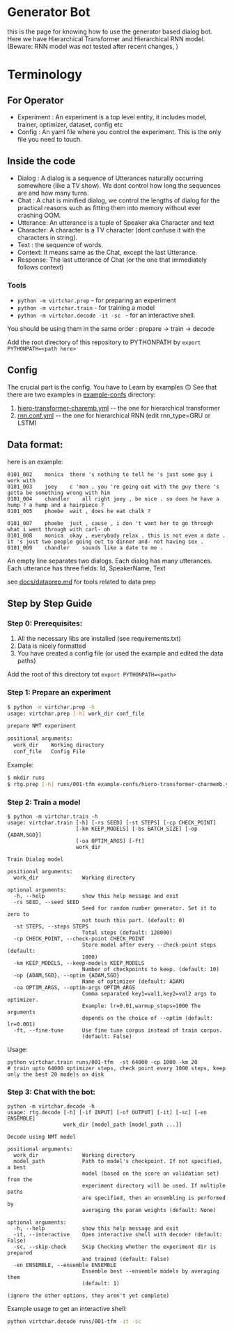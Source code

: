 # Generator Bot

this is the page for knowing how to use the generator based dialog bot.
Here we have Hierarchical Transformer and Hierarchical RNN model.
 (Beware: RNN model was not tested after recent changes, )

# Terminology
## For Operator
- Experiment : An experiment is a top level entity, it includes model, trainer, optimizer,
dataset, config etc
- Config : An yaml file where you control the experiment. This is the only file you need to touch.

## Inside the code
- Dialog  : A dialog is a sequence of Utterances naturally occurring somewhere  (like a TV show).
We dont control how long the sequences are and how many turns.
- Chat : A chat is minified dialog, we control the lengths of dialog for the practical reasons such
as fitting them into memory without ever crashing OOM.
- Utterance: An utterance is a tuple of Speaker aka Character and text
- Character: A character is a TV character (dont confuse it with the characters in string).
- Text : the sequence of words.
- Context: It means same as the Chat, except the last Utterance.
- Response: The last utterance of Chat (or the one that immediately follows context)

### Tools


* `python -m virtchar.prep` - for preparing an experiment
* `python -m virtchar.train` - for training a model
* `python -m virtchar.decode -it -sc ` - for an interactive shell.

You should be using them in the same order : prepare -> train -> decode

Add the root directory of this repository to PYTHONPATH by `export PYTHONPATH=<path here>`


## Config

The crucial part is the config. You have to Learn by examples 🙃
See that there are two examples in [example-confs](../example-confs) directory:
1. [hiero-transformer-charemb.yml](example-confs/hiero-transformer-charemb.yml) -- the one for hierarchical transformer
2. [rnn.conf.yml](example-confs/rnn.conf.yml) -- the one for hierarchical RNN (edit rnn_type=GRU or LSTM)


## Data format:

here is an example:
```tsv
0101_002	monica	there 's nothing to tell he 's just some guy i work with
0101_003	joey	c 'mon , you 're going out with the guy there 's gotta be something wrong with him
0101_004	chandler	all right joey , be nice . so does he have a hump ? a hump and a hairpiece ?
0101_005	phoebe	wait , does he eat chalk ?

0101_007	phoebe	just , cause , i don 't want her to go through what i went through with carl- oh
0101_008	monica	okay , everybody relax . this is not even a date . it 's just two people going out to dinner and- not having sex .
0101_009	chandler	sounds like a date to me .

```
An empty line separates two dialogs.  Each dialog has many utterances.
Each utterance has  three fields: Id, SpeakerName, Text

see [docs/dataprep.md](docs/dataprep.md) for tools related to data prep


## Step by Step Guide

### Step 0: Prerequisites:
1. All the necessary libs are installed (see requirements.txt)
2. Data is nicely formatted
3. You have created a config file (or used the example and edited the data paths)

Add the root of this directory tot `export PYTHONPATH=<path>`


### Step 1: Prepare an experiment

```bash
$ python -m virtchar.prep -h
usage: virtchar.prep [-h] work_dir conf_file

prepare NMT experiment

positional arguments:
  work_dir    Working directory
  conf_file   Config File
```

Example:
```bash
$ mkdir runs
$ rtg.prep [-h] runs/001-tfm example-confs/hiero-transformer-charmemb.yml
```


### Step 2: Train a model

```
$ python -m virtchar.train -h
usage: virtchar.train [-h] [-rs SEED] [-st STEPS] [-cp CHECK_POINT]
                      [-km KEEP_MODELS] [-bs BATCH_SIZE] [-op {ADAM,SGD}]
                      [-oa OPTIM_ARGS] [-ft]
                      work_dir

Train Dialog model

positional arguments:
  work_dir              Working directory

optional arguments:
  -h, --help            show this help message and exit
  -rs SEED, --seed SEED
                        Seed for random number generator. Set it to zero to
                        not touch this part. (default: 0)
  -st STEPS, --steps STEPS
                        Total steps (default: 128000)
  -cp CHECK_POINT, --check-point CHECK_POINT
                        Store model after every --check-point steps (default:
                        1000)
  -km KEEP_MODELS, --keep-models KEEP_MODELS
                        Number of checkpoints to keep. (default: 10)
  -op {ADAM,SGD}, --optim {ADAM,SGD}
                        Name of optimizer (default: ADAM)
  -oa OPTIM_ARGS, --optim-args OPTIM_ARGS
                        Comma separated key1=val1,key2=val2 args to optimizer.
                        Example: lr=0.01,warmup_steps=1000 The arguments
                        depends on the choice of --optim (default: lr=0.001)
  -ft, --fine-tune      Use fine tune corpus instead of train corpus.
                        (default: False)
```

Usage:
```
python virtchar.train runs/001-tfm  -st 64000 -cp 1000 -km 20
# train upto 64000 optimizer steps, check point every 1000 steps, keep only the best 20 models on disk
```


### Step 3: Chat with the bot:
```
python -m virtchar.decode -h
usage: rtg.decode [-h] [-if INPUT] [-of OUTPUT] [-it] [-sc] [-en ENSEMBLE]
                  work_dir [model_path [model_path ...]]

Decode using NMT model

positional arguments:
  work_dir              Working directory
  model_path            Path to model's checkpoint. If not specified, a best
                        model (based on the score on validation set) from the
                        experiment directory will be used. If multiple paths
                        are specified, then an ensembling is performed by
                        averaging the param weights (default: None)

optional arguments:
  -h, --help            show this help message and exit
  -it, --interactive    Open interactive shell with decoder (default: False)
  -sc, --skip-check     Skip Checking whether the experiment dir is prepared
                        and trained (default: False)
  -en ENSEMBLE, --ensemble ENSEMBLE
                        Ensemble best --ensemble models by averaging them
                        (default: 1)

(ignore the other options, they aren't yet complete)
```

Example usage to get an interactive shell:

```bash
python virtchar.decode runs/001-tfm -it -sc
```
